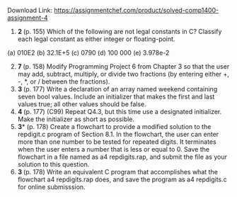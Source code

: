 Download Link: https://assignmentchef.com/product/solved-comp1400-assignment-4
<br>
<ol>

 <li><strong>2 </strong>(p. 155) Which of the following are not legal constants in C? Classify each legal constant as either integer or floating-point.</li>

</ol>

(a) 010E2                       (b) 32.1E+5                   (c) 0790                          (d) 100 000                    (e) 3.978e-2

<ol start="2">

 <li><strong>7 </strong>(p. 158) Modify Programming Project 6 from Chapter 3 so that the user may add, subtract, multiply, or divide two fractions (by entering either +, -, *, or / between the fractions).</li>

 <li><strong>3 </strong>(p. 177) Write a declaration of an array named weekend containing seven bool values. Include an initializer that makes the first and last values true; all other values should be false.</li>

 <li><strong>4 </strong>(p. 177) (C99) Repeat Q4.3, but this time use a designated initializer. Make the initializer as short as possible.</li>

 <li><strong>3</strong>* (p. 178) Create a flowchart to provide a modified solution to the repdigit.c program of Section 8.1. In the flowchart, the user can enter more than one number to be tested for repeated digits. It terminates when the user enters a number that is less or equal to 0. Save the flowchart in a file named as a4 repdigits.rap, and submit the file as your solution to this question.</li>

 <li><strong>3 </strong>(p. 178) Write an equivalent C program that accomplishes what the flowchart a4 repdigits.rap does, and save the program as a4 repdigits.c for online submisssion.</li>

</ol>